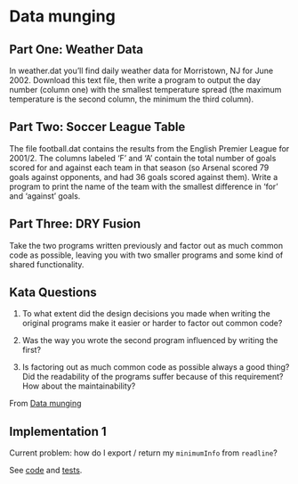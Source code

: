 # Data munging

## Part One: Weather Data

In weather.dat you’ll find daily weather data for Morristown, NJ for June 2002. Download this text file, then write a program to output the day number (column one) with the smallest temperature spread (the maximum temperature is the second column, the minimum the third column).

## Part Two: Soccer League Table

The file football.dat contains the results from the English Premier League for 2001/2. The columns labeled ‘F’ and ‘A’ contain the total number of goals scored for and against each team in that season (so Arsenal scored 79 goals against opponents, and had 36 goals scored against them). Write a program to print the name of the team with the smallest difference in ‘for’ and ‘against’ goals.

## Part Three: DRY Fusion

Take the two programs written previously and factor out as much common code as possible, leaving you with two smaller programs and some kind of shared functionality.

## Kata Questions

1. To what extent did the design decisions you made when writing the original programs make it easier or harder to factor out common code?

2. Was the way you wrote the second program influenced by writing the first?

3. Is factoring out as much common code as possible always a good thing? Did the readability of the programs suffer because of this requirement? How about the maintainability?

From [Data munging](http://codekata.com/kata/kata04-data-munging/)

## Implementation 1

Current problem: how do I export / return my `minimumInfo` from `readline`?

See [code](./code/sources/CK-data-munging-v1.js) and [tests](./code/test/common.js).
